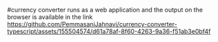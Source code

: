 #currency converter runs as a web application and the output on the browser is available in the link
https://github.com/PemmasaniJahnavi/currency-converter-typescript/assets/155504574/d61a78af-8f60-4263-9a36-f51ab3e0bf4f
